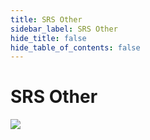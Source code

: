 ```yaml
---
title: SRS Other
sidebar_label: SRS Other
hide_title: false
hide_table_of_contents: false
---
```


# SRS Other

![](https://ossrs.net/gif/v1/sls.gif?site=ossrs.io&path=/lts/tutorial/en/v4/srs-other)


